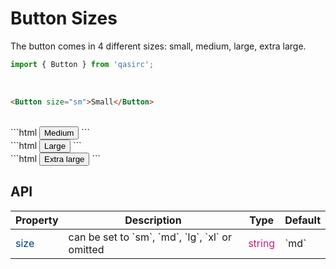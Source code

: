 # Button Sizes
The button comes in 4 different sizes: small, medium, large, extra large.

```js
import { Button } from 'qasirc';
```

<br />

```html
<Button size="sm">Small</Button>
```
<br />
```html
<Button size="md">Medium</Button>
```
<br />
```html
<Button size="lg">Large</Button>
```
<br />
```html
<Button size="xl">Extra large</Button>
```

<br />

## API

<table style="width: 100%">
  <thead>
    <tr>
      <th>Property</th>
      <th>Description</th>
      <th>Type</th>
      <th>Default</th>
    </tr>
  </thead>
  <tbody>
    <tr>
      <td style="color: #003a8c">size</td>
      <td>can be set to `sm`, `md`, `lg`, `xl` or omitted</td>
      <td style="color: #c41d7f">string</td>
      <td>`md`</td>
    </tr>    
  </tbody>
</table>

